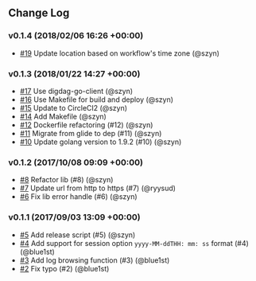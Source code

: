 ## Change Log

### v0.1.4 (2018/02/06 16:26 +00:00)
- [#19](https://github.com/szyn/mog/pull/19) Update location based on workflow's time zone (@szyn)

### v0.1.3 (2018/01/22 14:27 +00:00)
- [#17](https://github.com/szyn/mog/pull/17) Use digdag-go-client (@szyn)
- [#16](https://github.com/szyn/mog/pull/16) Use Makefile for build and deploy (@szyn)
- [#15](https://github.com/szyn/mog/pull/15) Update to CircleCI2 (@szyn)
- [#14](https://github.com/szyn/mog/pull/14) Add Makefile (@szyn)
- [#12](https://github.com/szyn/mog/pull/12) Dockerfile refactoring (#12) (@szyn)
- [#11](https://github.com/szyn/mog/pull/11) Migrate from glide to dep (#11) (@szyn)
- [#10](https://github.com/szyn/mog/pull/10) Update golang version to 1.9.2 (#10) (@szyn)

### v0.1.2 (2017/10/08 09:09 +00:00)
- [#8](https://github.com/szyn/mog/pull/8) Refactor lib (#8) (@szyn)
- [#7](https://github.com/szyn/mog/pull/7) Update url from http to https (#7) (@ryysud)
- [#6](https://github.com/szyn/mog/pull/6) Fix lib error handle (#6) (@szyn)

### v0.1.1 (2017/09/03 13:09 +00:00)
- [#5](https://github.com/szyn/mog/pull/5) Add release script (#5) (@szyn)
- [#4](https://github.com/szyn/mog/pull/4) Add support for session option `yyyy-MM-ddTHH: mm: ss` format  (#4) (@blue1st)
- [#3](https://github.com/szyn/mog/pull/3) Add log browsing function (#3) (@blue1st)
- [#2](https://github.com/szyn/mog/pull/2) Fix typo (#2) (@blue1st)